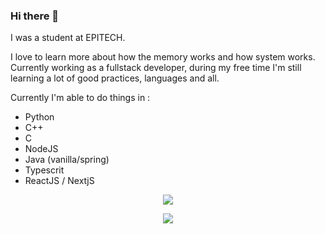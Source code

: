 ### Hi there 👋

I was a student at EPITECH.

I love to learn more about how the memory works and how system works.
Currently working as a fullstack developer, during my free time I'm still learning a lot of good practices, languages and all.

Currently I'm able to do things in :
- Python
- C++
- C
- NodeJS
- Java (vanilla/spring)
- Typescrit
- ReactJS / NextjS

<p align='center'>
  <a href="#"><img src="https://github-readme-stats.vercel.app/api?username=EternalRat&show_icons=true&theme=holi"></a>
</p>
<p align='center'>
  <a href="#"><img src="https://github-readme-stats.vercel.app/api/top-langs/?username=EternalRat&hide=shaderlab,css,hlsl,cmake&langs_count=6&layout=compact&theme=synthwave"></a>
</p>
